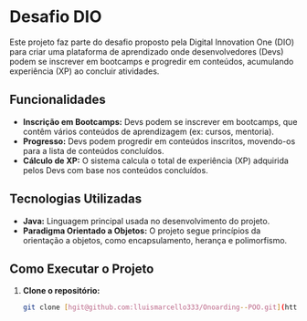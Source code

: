# Desafio DIO

Este projeto faz parte do desafio proposto pela Digital Innovation One (DIO) para criar uma plataforma de aprendizado onde desenvolvedores (Devs) podem se inscrever em bootcamps e progredir em conteúdos, acumulando experiência (XP) ao concluir atividades.

## Funcionalidades

- **Inscrição em Bootcamps:** Devs podem se inscrever em bootcamps, que contêm vários conteúdos de aprendizagem (ex: cursos, mentoria).
- **Progresso:** Devs podem progredir em conteúdos inscritos, movendo-os para a lista de conteúdos concluídos.
- **Cálculo de XP:** O sistema calcula o total de experiência (XP) adquirida pelos Devs com base nos conteúdos concluídos.

## Tecnologias Utilizadas

- **Java:** Linguagem principal usada no desenvolvimento do projeto.
- **Paradigma Orientado a Objetos:** O projeto segue princípios da orientação a objetos, como encapsulamento, herança e polimorfismo.

## Como Executar o Projeto

1. **Clone o repositório:**
   ```bash
   git clone [hgit@github.com:lluismarcello333/Onoarding--POO.git](https://github.com/lluismarcello333/Onoarding--POO.git)
